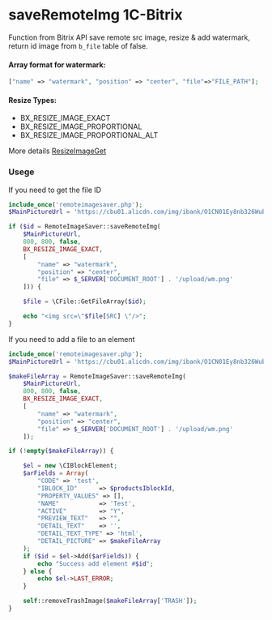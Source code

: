 # saveRemoteImg 1C-Bitrix
Function from Bitrix API save remote src image, resize & add watermark, return id image from `b_file` table of false.

#### Array format for watermark:
```php
["name" => "watermark", "position" => "center", "file"=>"FILE_PATH"];
```

#### Resize Types:

- BX_RESIZE_IMAGE_EXACT
- BX_RESIZE_IMAGE_PROPORTIONAL
- BX_RESIZE_IMAGE_PROPORTIONAL_ALT

More details [ResizeImageGet](https://dev.1c-bitrix.ru/api_help/main/reference/cfile/resizeimageget.php)


### Usege

If you need to get the file ID
```php
include_once('remoteimagesaver.php');
$MainPictureUrl = 'https://cbu01.alicdn.com/img/ibank/O1CN01Ey8nb326WubqZsCiZ_!!2244787670-0-cib.jpg';

if ($id = RemoteImageSaver::saveRemoteImg(
    $MainPictureUrl, 
    800, 800, false, 
    BX_RESIZE_IMAGE_EXACT,
    [
        "name" => "watermark", 
        "position" => "center", 
        "file" => $_SERVER['DOCUMENT_ROOT'] . '/upload/wm.png'
    ])) {

    $file = \CFile::GetFileArray($id);

    echo "<img src=\"$file[SRC] \"/>";
}	
```

If you need to add a file to an element
```php
include_once('remoteimagesaver.php');
$MainPictureUrl = 'https://cbu01.alicdn.com/img/ibank/O1CN01Ey8nb326WubqZsCiZ_!!2244787670-0-cib.jpg';

$makeFileArray = RemoteImageSaver::saveRemoteImg(
    $MainPictureUrl, 
    800, 800, false, 
    BX_RESIZE_IMAGE_EXACT,
    [
        "name" => "watermark", 
        "position" => "center", 
        "file" => $_SERVER['DOCUMENT_ROOT'] . '/upload/wm.png'
    ]);

if (!empty($makeFileArray)) {

    $el = new \CIBlockElement;
    $arFields = Array(
        "CODE" => 'test',
        "IBLOCK_ID"      => $productsIblockId,
        "PROPERTY_VALUES" => [],
        "NAME"           => 'Test',
        "ACTIVE"         => "Y",
        "PREVIEW_TEXT"   => "",
        "DETAIL_TEXT"    => '',
        "DETAIL_TEXT_TYPE" => 'html',
        "DETAIL_PICTURE" => $makeFileArray
    );
    if ($id = $el->Add($arFields)) {
        echo "Success add element #$id";
    } else {
        echo $el->LAST_ERROR;
    }

    self::removeTrashImage($makeFileArray['TRASH']);
}
```


